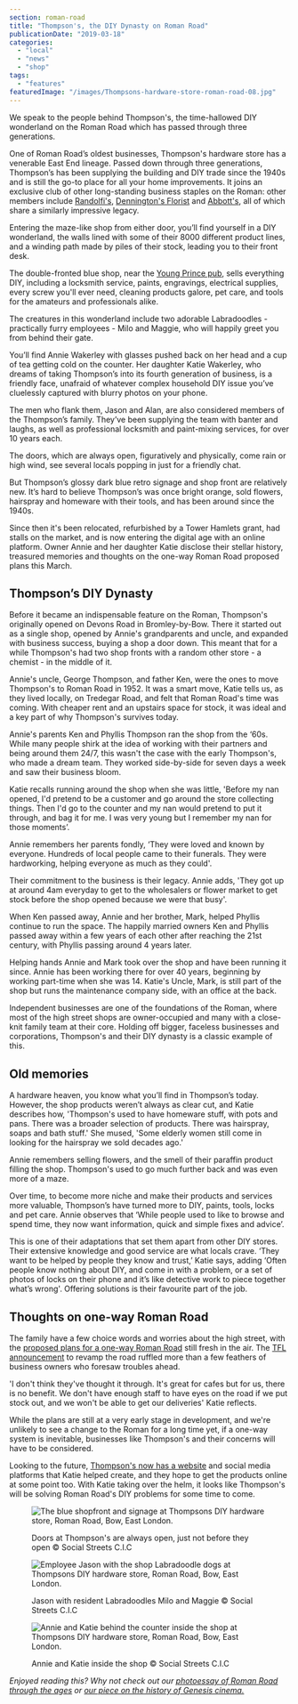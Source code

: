 ```yaml
---
section: roman-road
title: "Thompson's, the DIY Dynasty on Roman Road"
publicationDate: "2019-03-18"
categories: 
  - "local"
  - "news"
  - "shop"
tags: 
  - "features"
featuredImage: "/images/Thompsons-hardware-store-roman-road-08.jpg"
---
```


We speak to the people behind Thompson's, the time-hallowed DIY wonderland on the Roman Road which has passed through three generations.

One of Roman Road’s oldest businesses, Thompson's hardware store has a venerable East End lineage. Passed down through three generations, Thompson’s has been supplying the building and DIY trade since the 1940s and is still the go-to place for all your home improvements. It joins an exclusive club of other long-standing business staples on the Roman: other members include [Randolfi's](https://romanroadlondon.com/randolfis-cafe-interview/), [Dennington's Florist](https://romanroadlondon.com/denningtons-florists/) and [Abbott's](https://romanroadlondon.com/abbotts-flooring-family-interview/), all of which share a similarly impressive legacy.

Entering the maze-like shop from either door, you’ll find yourself in a DIY wonderland, the walls lined with some of their 8000 different product lines, and a winding path made by piles of their stock, leading you to their front desk.

The double-fronted blue shop, near the [Young Prince pub](https://romanroadlondon.com/best-local-pubs/), sells everything DIY, including a locksmith service, paints, engravings, electrical supplies, every screw you'll ever need, cleaning products galore, pet care, and tools for the amateurs and professionals alike.

The creatures in this wonderland include two adorable Labradoodles - practically furry employees - Milo and Maggie, who will happily greet you from behind their gate.

You’ll find Annie Wakerley with glasses pushed back on her head and a cup of tea getting cold on the counter. Her daughter Katie Wakerley, who dreams of taking Thompson’s into its fourth generation of business, is a friendly face, unafraid of whatever complex household DIY issue you’ve cluelessly captured with blurry photos on your phone.

The men who flank them, Jason and Alan, are also considered members of the Thompson’s family. They’ve been supplying the team with banter and laughs, as well as professional locksmith and paint-mixing services, for over 10 years each.

The doors, which are always open, figuratively and physically, come rain or high wind, see several locals popping in just for a friendly chat.

But Thompson’s glossy dark blue retro signage and shop front are relatively new. It’s hard to believe Thompson’s was once bright orange, sold flowers, hairspray and homeware with their tools, and has been around since the 1940s.

Since then it's been relocated, refurbished by a Tower Hamlets grant, had stalls on the market, and is now entering the digital age with an online platform. Owner Annie and her daughter Katie disclose their stellar history, treasured memories and thoughts on the one-way Roman Road proposed plans this March.

## Thompson’s DIY Dynasty

Before it became an indispensable feature on the Roman, Thompson's originally opened on Devons Road in Bromley-by-Bow. There it started out as a single shop, opened by Annie's grandparents and uncle, and expanded with business success, buying a shop a door down. This meant that for a while Thompson's had two shop fronts with a random other store - a chemist - in the middle of it.

Annie's uncle, George Thompson, and father Ken, were the ones to move Thompson's to Roman Road in 1952. It was a smart move, Katie tells us, as they lived locally, on Tredegar Road, and felt that Roman Road's time was coming. With cheaper rent and an upstairs space for stock, it was ideal and a key part of why Thompson's survives today.

Annie's parents Ken and Phyllis Thompson ran the shop from the ‘60s. While many people shirk at the idea of working with their partners and being around them 24/7, this wasn't the case with the early Thompson's, who made a dream team. They worked side-by-side for seven days a week and saw their business bloom.

Katie recalls running around the shop when she was little, 'Before my nan opened, I'd pretend to be a customer and go around the store collecting things. Then I'd go to the counter and my nan would pretend to put it through, and bag it for me. I was very young but I remember my nan for those moments’.

Annie remembers her parents fondly, ‘They were loved and known by everyone. Hundreds of local people came to their funerals. They were hardworking, helping everyone as much as they could'.

Their commitment to the business is their legacy. Annie adds, 'They got up at around 4am everyday to get to the wholesalers or flower market to get stock before the shop opened because we were that busy'.

When Ken passed away, Annie and her brother, Mark, helped Phyllis continue to run the space. The happily married owners Ken and Phyllis passed away within a few years of each other after reaching the 21st century, with Phyllis passing around 4 years later.

Helping hands Annie and Mark took over the shop and have been running it since. Annie has been working there for over 40 years, beginning by working part-time when she was 14. Katie's Uncle, Mark, is still part of the shop but runs the maintenance company side, with an office at the back.

Independent businesses are one of the foundations of the Roman, where most of the high street shops are owner-occupied and many with a close-knit family team at their core. Holding off bigger, faceless businesses and corporations, Thompson's and their DIY dynasty is a classic example of this.

## Old memories

A hardware heaven, you know what you’ll find in Thompson’s today. However, the shop products weren’t always as clear cut, and Katie describes how, 'Thompson's used to have homeware stuff, with pots and pans. There was a broader selection of products. There was hairspray, soaps and bath stuff.' She mused, 'Some elderly women still come in looking for the hairspray we sold decades ago.'

Annie remembers selling flowers, and the smell of their paraffin product filling the shop. Thompson's used to go much further back and was even more of a maze.

Over time, to become more niche and make their products and services more valuable, Thompson’s have turned more to DIY, paints, tools, locks and pet care. Annie observes that ‘While people used to like to browse and spend time, they now want information, quick and simple fixes and advice’.

This is one of their adaptations that set them apart from other DIY stores. Their extensive knowledge and good service are what locals crave. ‘They want to be helped by people they know and trust,’ Katie says, adding ‘Often people know nothing about DIY, and come in with a problem, or a set of photos of locks on their phone and it’s like detective work to piece together what’s wrong'. Offering solutions is their favourite part of the job.

## Thoughts on one-way Roman Road

The family have a few choice words and worries about the high street, with the [proposed plans for a one-way Roman Road](https://romanroadlondon.com/tfl-plans-3-million-transformation-bow-roman-road/) still fresh in the air. The [TFL announcement](https://romanroadlondon.com/access-roads-closed-bow-liveable-streets-trial/) to revamp the road ruffled more than a few feathers of business owners who foresaw troubles ahead.

'I don't think they've thought it through. It's great for cafes but for us, there is no benefit. We don't have enough staff to have eyes on the road if we put stock out, and we won't be able to get our deliveries' Katie reflects.

While the plans are still at a very early stage in development, and we're unlikely to see a change to the Roman for a long time yet, if a one-way system is inevitable, businesses like Thompson's and their concerns will have to be considered.

Looking to the future, [Thompson's now has a website](https://www.thompsonsdiy.london/) and social media platforms that Katie helped create, and they hope to get the products online at some point too. With Katie taking over the helm, it looks like Thompson's will be solving Roman Road's DIY problems for some time to come.

<figure>

![The blue shopfront and signage at Thompsons DIY hardware store, Roman Road, Bow, East London.](/images/Thompsons-hardware-store-roman-road-01-1024x683.jpg)

<figcaption>

Doors at Thompson's are always open, just not before they open © Social Streets C.I.C

</figcaption>

</figure>

<figure>

![Employee Jason with the shop Labradoodle dogs at Thompsons DIY hardware store, Roman Road, Bow, East London.](/images/Thompsons-hardware-store-roman-road-11-1024x683.jpg)

<figcaption>

Jason with resident Labradoodles Milo and Maggie © Social Streets C.I.C

</figcaption>

</figure>

<figure>

![Annie and Katie behind the counter inside the shop at Thompsons DIY hardware store, Roman Road, Bow, East London.](/images/Thompsons-hardware-store-roman-road-06-1024x683.jpg)

<figcaption>

Annie and Katie inside the shop © Social Streets C.I.C

</figcaption>

</figure>

_Enjoyed reading this? Why not check out our [photoessay of Roman Road through the ages](https://romanroadlondon.com/best-roman-road-photos/) or [our piece on the history of Genesis cinema.](https://romanroadlondon.com/genesis-cinema-tyrone-walker-hebborn-interview/)_

